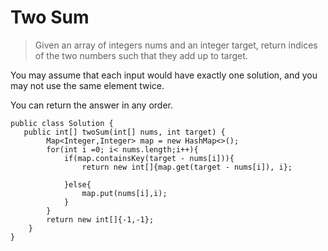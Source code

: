 # Two Sum

> Given an array of integers nums and an integer target, return indices of the two numbers such that they add up to target.

You may assume that each input would have exactly one solution, and you may not use the same element twice.

You can return the answer in any order.



```
public class Solution {
   public int[] twoSum(int[] nums, int target) {
        Map<Integer,Integer> map = new HashMap<>();
        for(int i =0; i< nums.length;i++){
            if(map.containsKey(target - nums[i])){
                return new int[]{map.get(target - nums[i]), i};

            }else{
                map.put(nums[i],i);
            }
        }
        return new int[]{-1,-1};
    }
}
```
